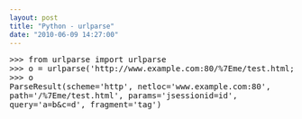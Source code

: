 ```yaml
---
layout: post
title: "Python - urlparse"
date: "2010-06-09 14:27:00"
---
```

<pre>
>>> from urlparse import urlparse
>>> o = urlparse('http://www.example.com:80/%7Eme/test.html;jsessionid=id?a=b&c=d#tag')
>>> o
ParseResult(scheme='http', netloc='www.example.com:80', 
path='/%7Eme/test.html', params='jsessionid=id', 
query='a=b&c=d', fragment='tag')
</pre>
